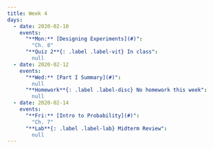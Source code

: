 ```yaml
---
title: Week 4
days:
  - date: 2020-02-10
    events:
      "**Mon:** [Designing Experiments](#)":
        "Ch. 8"
      "**Quiz 2**{: .label .label-vit} In class":
        null
  - date: 2020-02-12
    events:
      "**Wed:** [Part I Summary](#)":
        null
      "**Homework**{: .label .label-disc} No homework this week":
        null
  - date: 2020-02-14
    events:
      "**Fri:** [Intro to Probability](#)":
        "Ch. 7"
      "**Lab**{: .label .label-lab} Midterm Review":
        null
---
```

